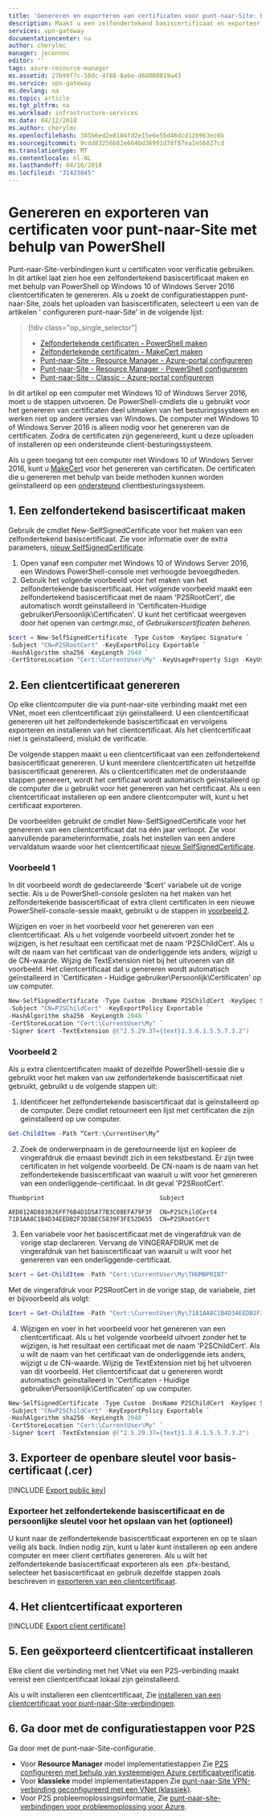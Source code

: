 ```yaml
---
title: 'Genereren en exporteren van certificaten voor punt-naar-Site: PowerShell: Azure | Microsoft Docs'
description: Maakt u een zelfondertekend basiscertificaat en exporteer de openbare sleutel genereren met behulp van PowerShell op Windows 10 of Windows Server 2016 clientcertificaten.
services: vpn-gateway
documentationcenter: na
author: cherylmc
manager: jeconnoc
editor: ''
tags: azure-resource-manager
ms.assetid: 27b99f7c-50dc-4f88-8a6e-d60080819a43
ms.service: vpn-gateway
ms.devlang: na
ms.topic: article
ms.tgt_pltfrm: na
ms.workload: infrastructure-services
ms.date: 04/12/2018
ms.author: cherylmc
ms.openlocfilehash: 385b6ed2e8104fd2e15e6e55d46dcd12b963ec6b
ms.sourcegitcommit: 9cdd83256b82e664bd36991d78f87ea1e56827cd
ms.translationtype: MT
ms.contentlocale: nl-NL
ms.lasthandoff: 04/16/2018
ms.locfileid: "31423045"
---
```

# <a name="generate-and-export-certificates-for-point-to-site-using-powershell"></a>Genereren en exporteren van certificaten voor punt-naar-Site met behulp van PowerShell

Punt-naar-Site-verbindingen kunt u certificaten voor verificatie gebruiken. In dit artikel laat zien hoe een zelfondertekend basiscertificaat maken en met behulp van PowerShell op Windows 10 of Windows Server 2016 clientcertificaten te genereren. Als u zoekt de configuratiestappen punt-naar-Site, zoals het uploaden van basiscertificaten, selecteert u een van de artikelen ' configureren punt-naar-Site' in de volgende lijst:

> [!div class="op_single_selector"]
> * [Zelfondertekende certificaten - PowerShell maken](vpn-gateway-certificates-point-to-site.md)
> * [Zelfondertekende certificaten - MakeCert maken](vpn-gateway-certificates-point-to-site-makecert.md)
> * [Punt-naar-Site - Resource Manager - Azure-portal configureren](vpn-gateway-howto-point-to-site-resource-manager-portal.md)
> * [Punt-naar-Site - Resource Manager - PowerShell configureren](vpn-gateway-howto-point-to-site-rm-ps.md)
> * [Punt-naar-Site - Classic - Azure-portal configureren](vpn-gateway-howto-point-to-site-classic-azure-portal.md)
> 
> 

In dit artikel op een computer met Windows 10 of Windows Server 2016, moet u de stappen uitvoeren. De PowerShell-cmdlets die u gebruikt voor het genereren van certificaten deel uitmaken van het besturingssysteem en werken niet op andere versies van Windows. De computer met Windows 10 of Windows Server 2016 is alleen nodig voor het genereren van de certificaten. Zodra de certificaten zijn gegenereerd, kunt u deze uploaden of installeren op een ondersteunde client-besturingssysteem. 

Als u geen toegang tot een computer met Windows 10 of Windows Server 2016, kunt u [MakeCert](vpn-gateway-certificates-point-to-site-makecert.md) voor het genereren van certificaten. De certificaten die u genereren met behulp van beide methoden kunnen worden geïnstalleerd op een [ondersteund](vpn-gateway-howto-point-to-site-resource-manager-portal.md#faq) clientbesturingssysteem.

## <a name="rootcert"></a>1. Een zelfondertekend basiscertificaat maken

Gebruik de cmdlet New-SelfSignedCertificate voor het maken van een zelfondertekend basiscertificaat. Zie voor informatie over de extra parameters, [nieuw SelfSignedCertificate](https://technet.microsoft.com/itpro/powershell/windows/pkiclient/new-selfsignedcertificate).

1. Open vanaf een computer met Windows 10 of Windows Server 2016, een Windows PowerShell-console met verhoogde bevoegdheden.
2. Gebruik het volgende voorbeeld voor het maken van het zelfondertekende basiscertificaat. Het volgende voorbeeld maakt een zelfondertekend basiscertificaat met de naam 'P2SRootCert', die automatisch wordt geïnstalleerd in 'Certificaten-Huidige gebruiker\Persoonlijk\Certificaten'. U kunt het certificaat weergeven door het openen van *certmgr.msc*, of *Gebruikerscertificaten beheren*.

  ```powershell
  $cert = New-SelfSignedCertificate -Type Custom -KeySpec Signature `
  -Subject "CN=P2SRootCert" -KeyExportPolicy Exportable `
  -HashAlgorithm sha256 -KeyLength 2048 `
  -CertStoreLocation "Cert:\CurrentUser\My" -KeyUsageProperty Sign -KeyUsage CertSign
  ```

## <a name="clientcert"></a>2. Een clientcertificaat genereren

Op elke clientcomputer die via punt-naar-site verbinding maakt met een VNet, moet een clientcertificaat zijn geïnstalleerd. U een clientcertificaat genereren uit het zelfondertekende basiscertificaat en vervolgens exporteren en installeren van het clientcertificaat. Als het clientcertificaat niet is geïnstalleerd, mislukt de verificatie. 

De volgende stappen maakt u een clientcertificaat van een zelfondertekend basiscertificaat genereren. U kunt meerdere clientcertificaten uit hetzelfde basiscertificaat genereren. Als u clientcertificaten met de onderstaande stappen genereert, wordt het certificaat wordt automatisch geïnstalleerd op de computer die u gebruikt voor het genereren van het certificaat. Als u een clientcertificaat installeren op een andere clientcomputer wilt, kunt u het certificaat exporteren.

De voorbeelden gebruikt de cmdlet New-SelfSignedCertificate voor het genereren van een clientcertificaat dat na één jaar verloopt. Zie voor aanvullende parameterinformatie, zoals het instellen van een andere vervaldatum waarde voor het clientcertificaat [nieuw SelfSignedCertificate](https://technet.microsoft.com/itpro/powershell/windows/pkiclient/new-selfsignedcertificate).

### <a name="example-1"></a>Voorbeeld 1

In dit voorbeeld wordt de gedeclareerde '$cert' variabele uit de vorige sectie. Als u de PowerShell-console gesloten na het maken van het zelfondertekende basiscertificaat of extra client certificaten in een nieuwe PowerShell-console-sessie maakt, gebruikt u de stappen in [voorbeeld 2](#ex2).

Wijzigen en voer in het voorbeeld voor het genereren van een clientcertificaat. Als u het volgende voorbeeld uitvoert zonder het te wijzigen, is het resultaat een certificaat met de naam 'P2SChildCert'.  Als u wilt de naam van het certificaat van de onderliggende iets anders, wijzigt u de CN-waarde. Wijzig de TextExtension niet bij het uitvoeren van dit voorbeeld. Het clientcertificaat dat u genereren wordt automatisch geïnstalleerd in 'Certificaten - Huidige gebruiker\Persoonlijk\Certificaten' op uw computer.

```powershell
New-SelfSignedCertificate -Type Custom -DnsName P2SChildCert -KeySpec Signature `
-Subject "CN=P2SChildCert" -KeyExportPolicy Exportable `
-HashAlgorithm sha256 -KeyLength 2048 `
-CertStoreLocation "Cert:\CurrentUser\My" `
-Signer $cert -TextExtension @("2.5.29.37={text}1.3.6.1.5.5.7.3.2")
```

### <a name="ex2"></a>Voorbeeld 2

Als u extra clientcertificaten maakt of dezelfde PowerShell-sessie die u gebruikt voor het maken van uw zelfondertekende basiscertificaat niet gebruikt, gebruikt u de volgende stappen uit:

1. Identificeer het zelfondertekende basiscertificaat dat is geïnstalleerd op de computer. Deze cmdlet retourneert een lijst met certificaten die zijn geïnstalleerd op uw computer.

  ```powershell
  Get-ChildItem -Path “Cert:\CurrentUser\My”
  ```
2. Zoek de onderwerpnaam in de geretourneerde lijst en kopieer de vingerafdruk die ernaast bevindt zich in een tekstbestand. Er zijn twee certificaten in het volgende voorbeeld. De CN-naam is de naam van het zelfondertekende basiscertificaat van waaruit u wilt voor het genereren van een onderliggende-certificaat. In dit geval 'P2SRootCert'.

  ```
  Thumbprint                                Subject
  
  AED812AD883826FF76B4D1D5A77B3C08EFA79F3F  CN=P2SChildCert4
  7181AA8C1B4D34EEDB2F3D3BEC5839F3FE52D655  CN=P2SRootCert
  ```
3. Een variabele voor het basiscertificaat met de vingerafdruk van de vorige stap declareren. Vervang de VINGERAFDRUK met de vingerafdruk van het basiscertificaat van waaruit u wilt voor het genereren van een onderliggende-certificaat.

  ```powershell
  $cert = Get-ChildItem -Path "Cert:\CurrentUser\My\THUMBPRINT"
  ```

  Met de vingerafdruk voor P2SRootCert in de vorige stap, de variabele, ziet er bijvoorbeeld als volgt:

  ```powershell
  $cert = Get-ChildItem -Path "Cert:\CurrentUser\My\7181AA8C1B4D34EEDB2F3D3BEC5839F3FE52D655"
  ```
4.  Wijzigen en voer in het voorbeeld voor het genereren van een clientcertificaat. Als u het volgende voorbeeld uitvoert zonder het te wijzigen, is het resultaat een certificaat met de naam 'P2SChildCert'. Als u wilt de naam van het certificaat van de onderliggende iets anders, wijzigt u de CN-waarde. Wijzig de TextExtension niet bij het uitvoeren van dit voorbeeld. Het clientcertificaat dat u genereren wordt automatisch geïnstalleerd in 'Certificaten - Huidige gebruiker\Persoonlijk\Certificaten' op uw computer.

  ```powershell
  New-SelfSignedCertificate -Type Custom -DnsName P2SChildCert -KeySpec Signature `
  -Subject "CN=P2SChildCert" -KeyExportPolicy Exportable `
  -HashAlgorithm sha256 -KeyLength 2048 `
  -CertStoreLocation "Cert:\CurrentUser\My" `
  -Signer $cert -TextExtension @("2.5.29.37={text}1.3.6.1.5.5.7.3.2")
  ```

## <a name="cer"></a>3. Exporteer de openbare sleutel voor basis-certificaat (.cer)

[!INCLUDE [Export public key](../../includes/vpn-gateway-certificates-export-public-key-include.md)]


### <a name="export-the-self-signed-root-certificate-and-private-key-to-store-it-optional"></a>Exporteer het zelfondertekende basiscertificaat en de persoonlijke sleutel voor het opslaan van het (optioneel)

U kunt naar de zelfondertekende basiscertificaat exporteren en op te slaan veilig als back. Indien nodig zijn, kunt u later kunt installeren op een andere computer en meer client certifiates genereren. Als u wilt het zelfondertekende basiscertificaat exporteren als een .pfx-bestand, selecteer het basiscertificaat en gebruik dezelfde stappen zoals beschreven in [exporteren van een clientcertificaat](#clientexport).

## <a name="clientexport"></a>4. Het clientcertificaat exporteren

[!INCLUDE [Export client certificate](../../includes/vpn-gateway-certificates-export-client-cert-include.md)]


## <a name="install"></a>5. Een geëxporteerd clientcertificaat installeren

Elke client die verbinding met het VNet via een P2S-verbinding maakt vereist een clientcertificaat lokaal zijn geïnstalleerd.

Als u wilt installeren een clientcertificaat, Zie [installeren van een clientcertificaat voor punt-naar-Site-verbindingen](point-to-site-how-to-vpn-client-install-azure-cert.md).

## <a name="install"></a>6. Ga door met de configuratiestappen voor P2S

Ga door met de punt-naar-Site-configuratie.

* Voor **Resource Manager** model implementatiestappen Zie [P2S configureren met behulp van systeemeigen Azure certificaatverificatie](vpn-gateway-howto-point-to-site-resource-manager-portal.md). 
* Voor **klassieke** model implementatiestappen Zie [punt-naar-Site VPN-verbinding geconfigureerd met een VNet (klassiek)](vpn-gateway-howto-point-to-site-classic-azure-portal.md).
* Voor P2S probleemoplossingsinformatie, Zie [punt-naar-site-verbindingen voor probleemoplossing voor Azure](vpn-gateway-troubleshoot-vpn-point-to-site-connection-problems.md).
